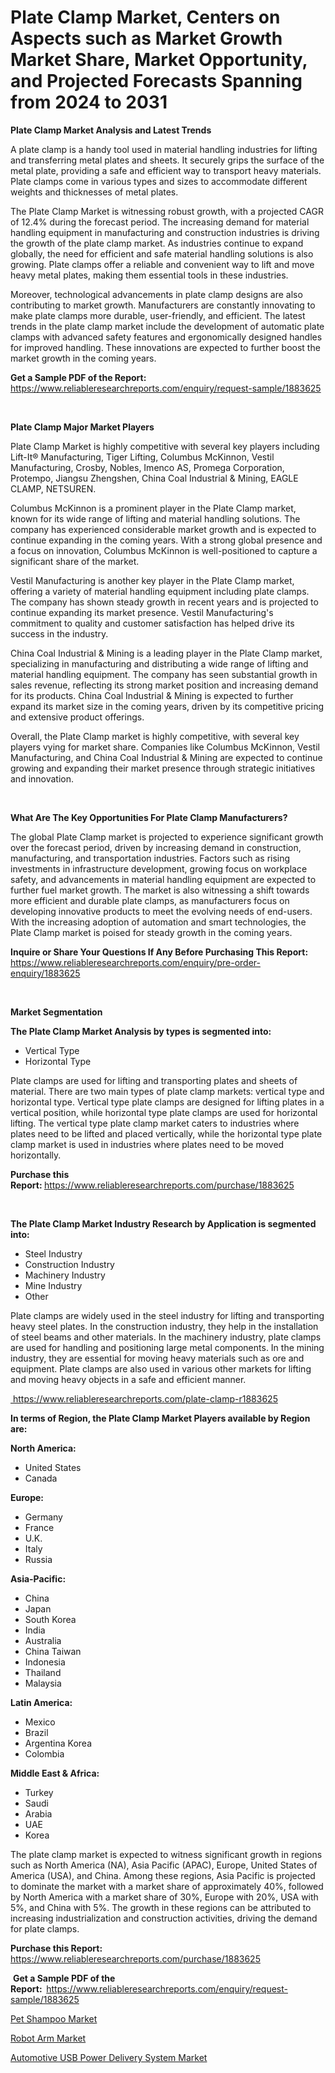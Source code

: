 <p><h1>Plate Clamp Market, Centers on Aspects such as Market Growth Market Share, Market Opportunity, and Projected Forecasts Spanning from 2024 to 2031</h1></p><p><strong>Plate Clamp Market Analysis and Latest Trends</strong></p>
<p><p>A plate clamp is a handy tool used in material handling industries for lifting and transferring metal plates and sheets. It securely grips the surface of the metal plate, providing a safe and efficient way to transport heavy materials. Plate clamps come in various types and sizes to accommodate different weights and thicknesses of metal plates.</p><p>The Plate Clamp Market is witnessing robust growth, with a projected CAGR of 12.4% during the forecast period. The increasing demand for material handling equipment in manufacturing and construction industries is driving the growth of the plate clamp market. As industries continue to expand globally, the need for efficient and safe material handling solutions is also growing. Plate clamps offer a reliable and convenient way to lift and move heavy metal plates, making them essential tools in these industries.</p><p>Moreover, technological advancements in plate clamp designs are also contributing to market growth. Manufacturers are constantly innovating to make plate clamps more durable, user-friendly, and efficient. The latest trends in the plate clamp market include the development of automatic plate clamps with advanced safety features and ergonomically designed handles for improved handling. These innovations are expected to further boost the market growth in the coming years.</p></p>
<p><strong>Get a Sample PDF of the Report:&nbsp;</strong> <a href="https://www.reliableresearchreports.com/enquiry/request-sample/1883625">https://www.reliableresearchreports.com/enquiry/request-sample/1883625</a></p>
<p>&nbsp;</p>
<p><strong>Plate Clamp Major Market Players</strong></p>
<p><p>Plate Clamp Market is highly competitive with several key players including Lift-It® Manufacturing, Tiger Lifting, Columbus McKinnon, Vestil Manufacturing, Crosby, Nobles, Imenco AS, Promega Corporation, Protempo, Jiangsu Zhengshen, China Coal Industrial & Mining, EAGLE CLAMP, NETSUREN.</p><p>Columbus McKinnon is a prominent player in the Plate Clamp market, known for its wide range of lifting and material handling solutions. The company has experienced considerable market growth and is expected to continue expanding in the coming years. With a strong global presence and a focus on innovation, Columbus McKinnon is well-positioned to capture a significant share of the market.</p><p>Vestil Manufacturing is another key player in the Plate Clamp market, offering a variety of material handling equipment including plate clamps. The company has shown steady growth in recent years and is projected to continue expanding its market presence. Vestil Manufacturing's commitment to quality and customer satisfaction has helped drive its success in the industry.</p><p>China Coal Industrial & Mining is a leading player in the Plate Clamp market, specializing in manufacturing and distributing a wide range of lifting and material handling equipment. The company has seen substantial growth in sales revenue, reflecting its strong market position and increasing demand for its products. China Coal Industrial & Mining is expected to further expand its market size in the coming years, driven by its competitive pricing and extensive product offerings.</p><p>Overall, the Plate Clamp market is highly competitive, with several key players vying for market share. Companies like Columbus McKinnon, Vestil Manufacturing, and China Coal Industrial & Mining are expected to continue growing and expanding their market presence through strategic initiatives and innovation.</p></p>
<p>&nbsp;</p>
<p><strong>What Are The Key Opportunities For Plate Clamp Manufacturers?</strong></p>
<p><p>The global Plate Clamp market is projected to experience significant growth over the forecast period, driven by increasing demand in construction, manufacturing, and transportation industries. Factors such as rising investments in infrastructure development, growing focus on workplace safety, and advancements in material handling equipment are expected to further fuel market growth. The market is also witnessing a shift towards more efficient and durable plate clamps, as manufacturers focus on developing innovative products to meet the evolving needs of end-users. With the increasing adoption of automation and smart technologies, the Plate Clamp market is poised for steady growth in the coming years.</p></p>
<p><strong>Inquire or Share Your Questions If Any Before Purchasing This Report:</strong> <a href="https://www.reliableresearchreports.com/enquiry/pre-order-enquiry/1883625">https://www.reliableresearchreports.com/enquiry/pre-order-enquiry/1883625</a></p>
<p>&nbsp;</p>
<p><strong>Market Segmentation</strong></p>
<p><strong>The Plate Clamp Market Analysis by types is segmented into:</strong></p>
<p><ul><li>Vertical Type</li><li>Horizontal Type</li></ul></p>
<p><p>Plate clamps are used for lifting and transporting plates and sheets of material. There are two main types of plate clamp markets: vertical type and horizontal type. Vertical type plate clamps are designed for lifting plates in a vertical position, while horizontal type plate clamps are used for horizontal lifting. The vertical type plate clamp market caters to industries where plates need to be lifted and placed vertically, while the horizontal type plate clamp market is used in industries where plates need to be moved horizontally.</p></p>
<p><strong>Purchase this Report:&nbsp;</strong><a href="https://www.reliableresearchreports.com/purchase/1883625">https://www.reliableresearchreports.com/purchase/1883625</a></p>
<p>&nbsp;</p>
<p><strong>The Plate Clamp Market Industry Research by Application is segmented into:</strong></p>
<p><ul><li>Steel Industry</li><li>Construction Industry</li><li>Machinery Industry</li><li>Mine Industry</li><li>Other</li></ul></p>
<p><p>Plate clamps are widely used in the steel industry for lifting and transporting heavy steel plates. In the construction industry, they help in the installation of steel beams and other materials. In the machinery industry, plate clamps are used for handling and positioning large metal components. In the mining industry, they are essential for moving heavy materials such as ore and equipment. Plate clamps are also used in various other markets for lifting and moving heavy objects in a safe and efficient manner.</p></p>
<p><a href="https://www.reliableresearchreports.com/plate-clamp-r1883625">&nbsp;https://www.reliableresearchreports.com/plate-clamp-r1883625</a></p>
<p><strong>In terms of Region, the Plate Clamp Market Players available by Region are:</strong></p>
<p>
    <p> <strong> North America: </strong>
        <ul>
            <li>United States</li>
            <li>Canada</li>
        </ul>
        </p> 
    <p> <strong> Europe: </strong>
        <ul>
            <li>Germany</li>
            <li>France</li>
            <li>U.K.</li>
            <li>Italy</li>
            <li>Russia</li>
        </ul>
        </p> 
    <p> <strong> Asia-Pacific: </strong>
        <ul>
            <li>China</li>
            <li>Japan</li>
            <li>South Korea</li>
            <li>India</li>
            <li>Australia</li>
            <li>China Taiwan</li>
            <li>Indonesia</li>
            <li>Thailand</li>
            <li>Malaysia</li>
        </ul>
        </p> 
    <p> <strong> Latin America: </strong>
        <ul>
            <li>Mexico</li>
            <li>Brazil</li>
            <li>Argentina Korea</li>
            <li>Colombia</li>
        </ul>
        </p> 
    <p> <strong> Middle East & Africa: </strong>
        <ul>
            <li>Turkey</li>
            <li>Saudi</li>
            <li>Arabia</li>
            <li>UAE</li>
            <li>Korea</li>
        </ul>
    </p>
    </p>
<p><p>The plate clamp market is expected to witness significant growth in regions such as North America (NA), Asia Pacific (APAC), Europe, United States of America (USA), and China. Among these regions, Asia Pacific is projected to dominate the market with a market share of approximately 40%, followed by North America with a market share of 30%, Europe with 20%, USA with 5%, and China with 5%. The growth in these regions can be attributed to increasing industrialization and construction activities, driving the demand for plate clamps.</p></p>
<p><strong>Purchase this Report: </strong><a href="https://www.reliableresearchreports.com/purchase/1883625">https://www.reliableresearchreports.com/purchase/1883625</a></p>
<p>&nbsp;<strong>Get a Sample PDF of the Report:&nbsp;&nbsp;</strong><a href="https://www.reliableresearchreports.com/enquiry/request-sample/1883625">https://www.reliableresearchreports.com/enquiry/request-sample/1883625</a></p>
<p><strong></strong></p>
<p><p><a href="https://www.linkedin.com/pulse/market-forecast-global-pet-shampoo-trends-impact-analysis-k2g3e?trackingId=3zTh8Rias5avh%2BYtZ60ZeQ%3D%3D">Pet Shampoo Market</a></p><p><a href="https://github.com/niyotibauri9/Market-Research-Report-List-1/blob/main/robot-arm-market.md">Robot Arm Market</a></p><p><a href="https://www.linkedin.com/pulse/emerging-trends-automotive-usb-power-delivery-system-market-f5tde?trackingId=pJUHDI7xFhHXo3xFaw7h5A%3D%3D">Automotive USB Power Delivery System Market</a></p></p>